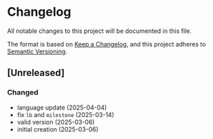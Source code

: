 # Changelog

All notable changes to this project will be documented in this file.

The format is based on [Keep a Changelog](https://keepachangelog.com/en/1.0.0/),
and this project adheres to [Semantic Versioning](https://semver.org/spec/v2.0.0.html).


## [Unreleased]

### Changed
- language update (2025-04-04)
- fix `lb` and `milestone` (2025-03-14)
- valid version (2025-03-06)
- initial creation (2025-03-06)